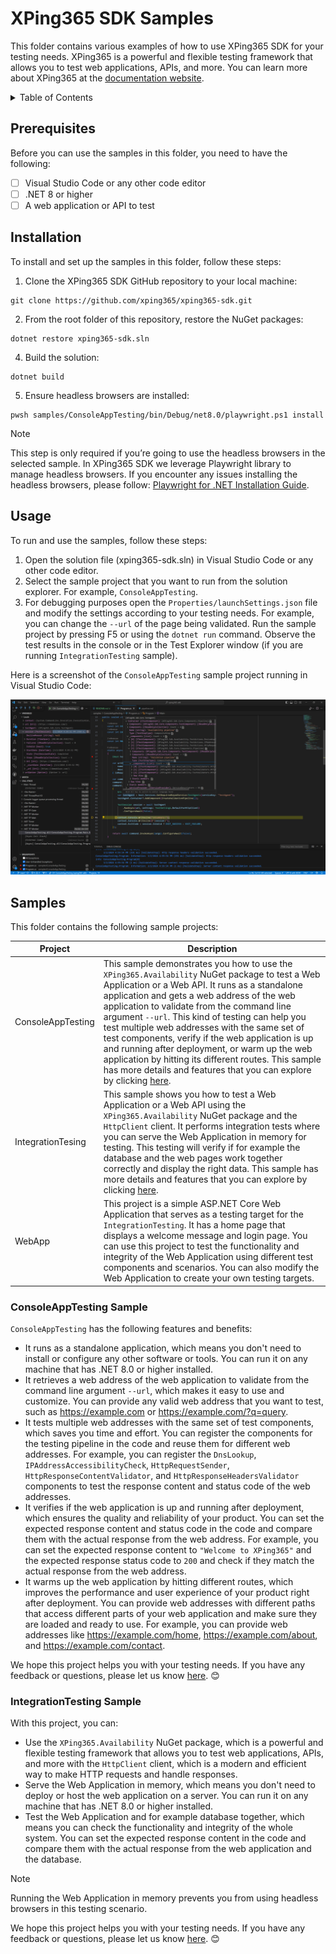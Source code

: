 # XPing365 SDK Samples

This folder contains various examples of how to use XPing365 SDK for your testing needs. XPing365 is a powerful and flexible testing framework that allows you to test web applications, APIs, and more. You can learn more about XPing365 at the [documentation website](https://xping365.github.io/xping365-sdk/index.html).

<!-- TABLE OF CONTENTS -->
<details>
  <summary>Table of Contents</summary>
  <ol>
    <li><a href="#prerequisites">Prerequisites</a></li>
    <li><a href="#installation">Installation</a></li>
    <li><a href="#usage">Usage</a></li>
    <li><a href="#samples">Samples</a></li>
    <ul>
        <li><a href="#consoleapptesting-sample">ConsoleAppTesting</a></li>
        <li><a href="#integrationtesting-sample">IntegrationTesting</a></li>
    </ul>
  </ol>
</details> 

## Prerequisites
Before you can use the samples in this folder, you need to have the following:

- [ ] Visual Studio Code or any other code editor
- [ ] .NET 8 or higher
- [ ] A web application or API to test

## Installation

To install and set up the samples in this folder, follow these steps:

1. Clone the XPing365 SDK GitHub repository to your local machine:

```
git clone https://github.com/xping365/xping365-sdk.git
```

2. From the root folder of this repository, restore the NuGet packages:

```
dotnet restore xping365-sdk.sln
```

4. Build the solution:

```
dotnet build
```

5. Ensure headless browsers are installed:

```
pwsh samples/ConsoleAppTesting/bin/Debug/net8.0/playwright.ps1 install
```

> [!NOTE] 
> This step is only required if you’re going to use the headless browsers in the selected sample. In XPing365 SDK we leverage Playwright library to manage headless browsers. If you encounter any issues installing the headless browsers, please follow: <a href="https://playwright.dev/dotnet/docs/intro">Playwright for .NET Installation Guide</a>.

## Usage

To run and use the samples, follow these steps:

1. Open the solution file (xping365-sdk.sln) in Visual Studio Code or any other code editor.
2. Select the sample project that you want to run from the solution explorer. For example, `ConsoleAppTesting`.
3. For debugging purposes open the `Properties/launchSettings.json` file and modify the settings according to your testing needs. For example, you can change the `--url` of the page being validated. Run the sample project by pressing F5 or using the `dotnet run` command.
Observe the test results in the console or in the Test Explorer window (if you are running `IntegrationTesting` sample).

Here is a screenshot of the `ConsoleAppTesting` sample project running in Visual Studio Code:

![VS Code Running ConsoleAppTesting](/docs/images/vs-code-sample.png)

## Samples

This folder contains the following sample projects:

|Project|Description|
|-------|-----------|
|ConsoleAppTesting|This sample demonstrates you how to use the `XPing365.Availability` NuGet package to test a Web Application or a Web API. It runs as a standalone application and gets a web address of the web application to validate from the command line argument `--url`. This kind of testing can help you test multiple web addresses with the same set of test components, verify if the web application is up and running after deployment, or warm up the web application by hitting its different routes. This sample has more details and features that you can explore by clicking <a href="#consoleapptesting-sample">here</a>.|
|IntegrationTesing|This sample shows you how to test a Web Application or a Web API using the `XPing365.Availability` NuGet package and the `HttpClient` client. It performs integration tests where you can serve the Web Application in memory for testing. This testing will verify if for example the database and the web pages work together correctly and display the right data. This sample has more details and features that you can explore by clicking <a href="#integrationtesting-sample">here</a>.|
|WebApp|This project is a simple ASP.NET Core Web Application that serves as a testing target for the `IntegrationTesting`. It has a home page that displays a welcome message and login page. You can use this project to test the functionality and integrity of the Web Application using different test components and scenarios. You can also modify the Web Application to create your own testing targets.|

### ConsoleAppTesting Sample 

`ConsoleAppTesting` has the following features and benefits:

- It runs as a standalone application, which means you don't need to install or configure any other software or tools. You can run it on any machine that has .NET 8.0 or higher installed.
- It retrieves a web address of the web application to validate from the command line argument `--url`, which makes it easy to use and customize. You can provide any valid web address that you want to test, such as https://example.com or https://example.com/?q=query.
- It tests multiple web addresses with the same set of test components, which saves you time and effort. You can register the components for the testing pipeline in the code and reuse them for different web addresses. For example, you can register the `DnsLookup`, `IPAddressAccessibilityCheck`, `HttpRequestSender`, `HttpResponseContentValidator`, and `HttpResponseHeadersValidator` components to test the response content and status code of the web addresses.
- It verifies if the web application is up and running after deployment, which ensures the quality and reliability of your product. You can set the expected response content and status code in the code and compare them with the actual response from the web address. For example, you can set the expected response content to `"Welcome to XPing365"` and the expected response status code to `200` and check if they match the actual response from the web address.
- It warms up the web application by hitting different routes, which improves the performance and user experience of your product right after deployment. You can provide web addresses with different paths that access different parts of your web application and make sure they are loaded and ready to use. For example, you can provide web addresses like https://example.com/home, https://example.com/about, and https://example.com/contact.

We hope this project helps you with your testing needs. If you have any feedback or questions, please let us know [here](https://github.com/XPing365/xping365-sdk/discussions/29). 😊

### IntegrationTesting Sample

With this project, you can:

- Use the `XPing365.Availability` NuGet package, which is a powerful and flexible testing framework that allows you to test web applications, APIs, and more with the `HttpClient` client, which is a modern and efficient way to make HTTP requests and handle responses.
- Serve the Web Application in memory, which means you don't need to deploy or host the web application on a server. You can run it on any machine that has .NET 8.0 or higher installed.
- Test the Web Application and for example database together, which means you can check the functionality and integrity of the whole system. You can set the expected response content in the code and compare them with the actual response from the web application and the database.

> [!NOTE] 
> Running the Web Application in memory prevents you from using headless browsers in this testing scenario.

We hope this project helps you with your testing needs. If you have any feedback or questions, please let us know [here](https://github.com/XPing365/xping365-sdk/discussions/29). 😊
